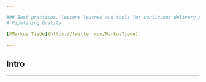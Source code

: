 ```yaml
---

### Best practices, lessons learned and tools for continuous delivery processes
# Pipelining Quality

[@Markus Tiede](https://twitter.com/MarkusTiede)

---
```


## Intro

---
